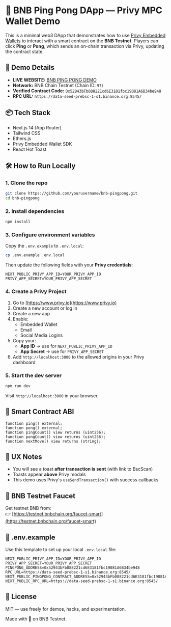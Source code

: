 # 🏓 BNB Ping Pong DApp — Privy MPC Wallet Demo

This is a minimal web3 DApp that demonstrates how to use [Privy Embedded Wallets](https://www.privy.io) to interact with a smart contract on the **BNB Testnet**. Players can click **Ping** or **Pong**, which sends an on-chain transaction via Privy, updating the contract state.

## 📍 Demo Details

- **LIVE WEBSITE:** [BNB PING PONG DEMO](https://mpc-bnb-demo.netlify.app/)
- **Network:** BNB Chain Testnet (Chain ID: `97`)
- **Verified Contract Code:** [`0x52943bFb088221cd6E3181fbc19081A6B34be948`](https://testnet.bscscan.com/address/0x52943bFb088221cd6E3181fbc19081A6B34be948)
- **RPC URL:** `https://data-seed-prebsc-1-s1.binance.org:8545/`

## 📦 Tech Stack

- Next.js 14 (App Router)
- Tailwind CSS
- Ethers.js
- Privy Embedded Wallet SDK
- React Hot Toast

## 🛠 How to Run Locally

### 1. Clone the repo

```bash
git clone https://github.com/yourusername/bnb-pingpong.git
cd bnb-pingpong
```

### 2. Install dependencies

```bash
npm install
```

### 3. Configure environment variables

Copy the `.env.example` to `.env.local`:

```bash
cp .env.example .env.local
```

Then update the following fields with your **Privy credentials**:

```
NEXT_PUBLIC_PRIVY_APP_ID=YOUR_PRIVY_APP_ID
PRIVY_APP_SECRET=YOUR_PRIVY_APP_SECRET
```

### 4. Create a Privy Project

1. Go to [https://www.privy.io](https://www.privy.io)
2. Create a new account or log in
3. Create a new app
4. Enable:
   - Embedded Wallet
   - Email 
   - Social Media Logins
5. Copy your:
   - **App ID** → use for `NEXT_PUBLIC_PRIVY_APP_ID`
   - **App Secret** → use for `PRIVY_APP_SECRET`
6. Add `http://localhost:3000` to the allowed origins in your Privy dashboard

### 5. Start the dev server

```bash
npm run dev
```

Visit `http://localhost:3000` in your browser.

## 📄 Smart Contract ABI

```solidity
function ping() external;
function pong() external;
function pingCount() view returns (uint256);
function pongCount() view returns (uint256);
function nextMove() view returns (string);
```

## 🔔 UX Notes

- You will see a toast **after transaction is sent** (with link to BscScan)
- Toasts appear **above** Privy modals
- This demo uses Privy's `useSendTransaction()` with success callbacks

## 🧪 BNB Testnet Faucet

Get testnet BNB from:  
👉 [https://testnet.bnbchain.org/faucet-smart](https://testnet.bnbchain.org/faucet-smart)

## 📁 .env.example

Use this template to set up your local `.env.local` file:

```env
NEXT_PUBLIC_PRIVY_APP_ID=YOUR_PRIVY_APP_ID
PRIVY_APP_SECRET=YOUR_PRIVY_APP_SECRET
PINGPONG_ADDRESS=0x52943bFb088221cd6E3181fbc19081A6B34be948
RPC_URL=https://data-seed-prebsc-1-s1.binance.org:8545/
NEXT_PUBLIC_PINGPONG_CONTRACT_ADDRESS=0x52943bFb088221cd6E3181fbc19081A6B34be948
NEXT_PUBLIC_RPC_URL=https://data-seed-prebsc-1-s1.binance.org:8545/
```

## 📜 License

MIT — use freely for demos, hacks, and experimentation.

Made with 💛 on BNB Testnet.